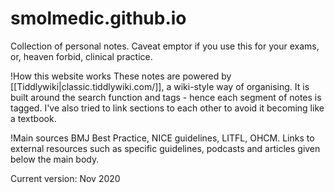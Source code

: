 # smolmedic.github.io

Collection of personal notes. Caveat emptor if you use this for your exams, or, heaven forbid, clinical practice.

!How this website works
These notes are powered by [[Tiddlywiki|classic.tiddlywiki.com/]], a wiki-style way of organising. It is built around the search function and tags - hence each segment of notes is tagged. I've also tried to link sections to each other to avoid it becoming like a textbook.

!Main sources
BMJ Best Practice, NICE guidelines, LITFL, OHCM. Links to external resources such as specific guidelines, podcasts and articles given below the main body.

Current version: Nov 2020
